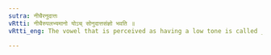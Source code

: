 ```yaml
---
sutra: नीचैरनुदात्तः
vRtti: नीचैरुपलभ्यमानो योऽच् सोनुदात्तसंज्ञो भवति ॥
vRtti_eng: The vowel that is perceived as having a low tone is called _Anudatta_ or gravely accented.

---
```

